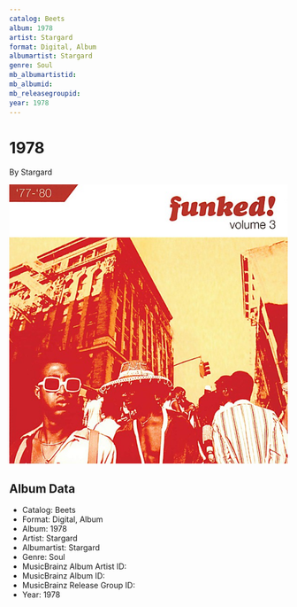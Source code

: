 ```yaml
---
catalog: Beets
album: 1978
artist: Stargard
format: Digital, Album
albumartist: Stargard
genre: Soul
mb_albumartistid: 
mb_albumid: 
mb_releasegroupid: 
year: 1978
---
```


# 1978

By Stargard

![](../../assets/beetscovers/Stargard-1978.jpg)

## Album Data

- Catalog: Beets
- Format: Digital, Album
- Album: 1978
- Artist: Stargard
- Albumartist: Stargard
- Genre: Soul
- MusicBrainz Album Artist ID: 
- MusicBrainz Album ID: 
- MusicBrainz Release Group ID: 
- Year: 1978

